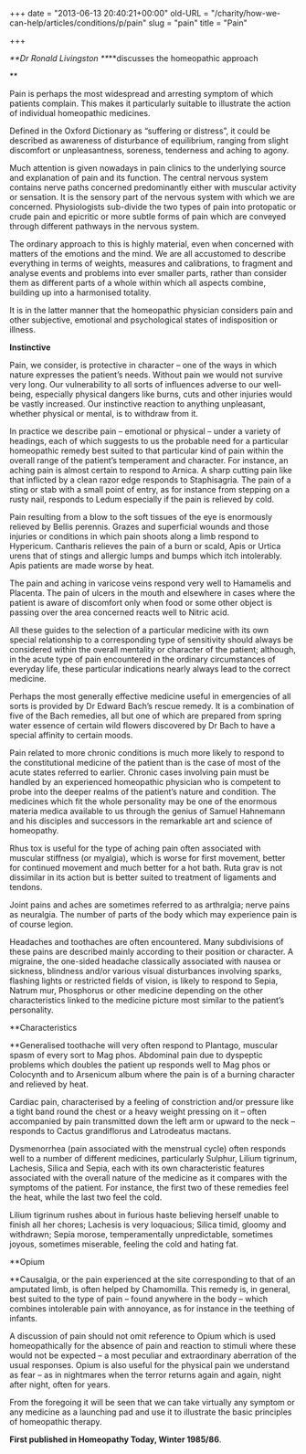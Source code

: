 +++
date = "2013-06-13 20:40:21+00:00"
old-URL = "/charity/how-we-can-help/articles/conditions/p/pain"
slug = "pain"
title = "Pain"

+++

_**Dr Ronald Livingston **_**discusses the homeopathic approach

**

Pain is perhaps the most widespread and arresting symptom of which patients complain. This makes it particularly suitable to illustrate the action of individual homeopathic medicines.

Defined in the Oxford Dictionary as “suffering or distress”, it could be described as awareness of disturbance of equilibrium, ranging from slight discomfort or unpleasantness, soreness, tenderness and aching to agony.

Much attention is given nowadays in pain clinics to the underlying source and explanation of pain and its function. The central nervous system contains nerve paths concerned predominantly either with muscular activity or sensation. It is the sensory part of the nervous system with which we are concerned. Physiologists sub-divide the two types of pain into protopatic or crude pain and epicritic or more subtle forms of pain which are conveyed through different pathways in the nervous system.

The ordinary approach to this is highly material, even when concerned with matters of the emotions and the mind. We are all accustomed to describe everything in terms of weights, measures and calibrations, to fragment and analyse events and problems into ever smaller parts, rather than consider them as different parts of a whole within which all aspects combine, building up into a harmonised totality.

It is in the latter manner that the homeopathic physician considers pain and other subjective, emotional and psychological states of indisposition or illness.

**Instinctive**

Pain, we consider, is protective in character – one of the ways in which nature expresses the patient’s needs. Without pain we would not survive very long. Our vulnerability to all sorts of influences adverse to our well­being, especially physical dangers like burns, cuts and other injuries would be vastly increased. Our instinctive reaction to anything unpleasant, whether physical or mental, is to withdraw from it.

In practice we describe pain – emotional or physical – under a variety of headings, each of which suggests to us the probable need for a particular homeopathic remedy best suited to that particular kind of pain within the overall range of the patient’s temperament and character. For instance, an aching pain is almost certain to respond to Arnica. A sharp cutting pain like that inflicted by a clean razor edge responds to Staphisagria. The pain of a sting or stab with a small point of entry, as for instance from stepping on a rusty nail, responds to Ledum especially if the pain is relieved by cold.

Pain resulting from a blow to the soft tissues of the eye is enormously relieved by Bellis perennis. Grazes and superficial wounds and those injuries or conditions in which pain shoots along a limb respond to Hypericum. Cantharis relieves the pain of a burn or scald, Apis or Urtica urens that of stings and allergic lumps and bumps which itch intolerably. Apis patients are made worse by heat.

The pain and aching in varicose veins respond very well to Hamamelis and Placenta. The pain of ulcers in the mouth and elsewhere in cases where the patient is aware of discomfort only when food or some other object is passing over the area concerned reacts well to Nitric acid.

All these guides to the selection of a particular medicine with its own special relationship to a corresponding type of sensitivity should always be considered within the overall mentality or character of the patient; although, in the acute type of pain encountered in the ordinary circumstances of everyday life, these particular indications nearly always lead to the correct medicine.

Perhaps the most generally effective medicine useful in emergencies of all sorts is provided by Dr Edward Bach’s rescue remedy. It is a combination of five of the Bach remedies, all but one of which are prepared from spring water essence of certain wild flowers discovered by Dr Bach to have a special affinity to certain moods.

Pain related to more chronic conditions is much more likely to respond to the constitutional medicine of the patient than is the case of most of the acute states referred to earlier. Chronic cases involving pain must be handled by an experienced homeopathic physician who is competent to probe into the deeper realms of the patient’s nature and condition. The medicines which fit the whole personality may be one of the enormous materia medica available to us through the genius of Samuel Hahnemann and his disciples and successors in the remarkable art and science of homeopathy.

Rhus tox is useful for the type of aching pain often associated with muscular stiffness (or myalgia), which is worse for first movement, better for continued movement and much better for a hot bath. Ruta grav is not dissimilar in its action but is better suited to treatment of ligaments and tendons.

Joint pains and aches are sometimes referred to as arthralgia; nerve pains as neuralgia. The number of parts of the body which may experience pain is of course legion.

Headaches and toothaches are often encountered. Many subdivisions of these pains are described mainly according to their position or character. A migraine, the one-sided headache classically associated with nausea or sickness, blindness and/or various visual disturbances involving sparks, flashing lights or restricted fields of vision, is likely to respond to Sepia, Natrum mur, Phosphorus or other medicine depending on the other characteristics linked to the medicine picture most similar to the patient’s personality.

**Characteristics

**Generalised toothache will very often respond to Plantago, muscular spasm of every sort to Mag phos. Abdominal pain due to dyspeptic problems which doubles the patient up responds well to Mag phos or Colocynth and to Arsenicum album where the pain is of a burning character and relieved by heat.

Cardiac pain, characterised by a feeling of constriction and/or pressure like a tight band round the chest or a heavy weight pressing on it – often accompanied by pain transmitted down the left arm or upward to the neck – responds to Cactus grandiflorus and Latrodeatus mactans.

Dysmenorrhea (pain associated with the menstrual cycle) often responds well to a number of different medicines, particularly Sulphur, Lilium tigrinum, Lachesis, Silica and Sepia, each with its own characteristic features associated with the overall nature of the medicine as it compares with the symptoms of the patient. For instance, the first two of these remedies feel the heat, while the last two feel the cold.

Lilium tigrinum rushes about in furious haste believing herself unable to finish all her chores; Lachesis is very loquacious; Silica timid, gloomy and withdrawn; Sepia morose, temperamentally unpredictable, sometimes joyous, sometimes miserable, feeling the cold and hating fat.

**Opium

**Causalgia, or the pain experienced at the site corresponding to that of an amputated limb, is often helped by Chamomilla. This remedy is, in general, best suited to the type of pain – found anywhere in the body – which combines intolerable pain with annoyance, as for instance in the teething of infants.

A discussion of pain should not omit reference to Opium which is used homeopathically for the absence of pain and reaction to stimuli where these would not be expected – a most peculiar and extraordinary aberration of the usual responses. Opium is also useful for the physical pain we understand as fear – as in nightmares when the terror returns again and again, night after night, often for years.

From the foregoing it will be seen that we can take virtually any symptom or any medicine as a launching pad and use it to illustrate the basic principles of homeopathic therapy.

**First published in Homeopathy Today, Winter 1985/86**.

